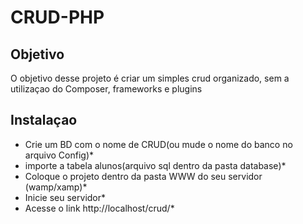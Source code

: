 # CRUD-PHP

## Objetivo

O objetivo desse projeto é criar um simples crud organizado, sem a utilizaçao do Composer, frameworks e plugins

## Instalaçao 

* Crie um BD com o nome de CRUD(ou mude o nome do banco no arquivo Config)*
* importe a tabela alunos(arquivo sql dentro da pasta database)*
* Coloque o projeto dentro da pasta WWW do seu servidor (wamp/xamp)*
* Inicie seu servidor*
* Acesse o link http://localhost/crud/*
